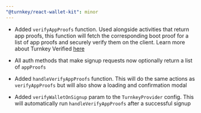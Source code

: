 ```yaml
---
"@turnkey/react-wallet-kit": minor
---
```


- Added `verifyAppProofs` function. Used alongside activities that return app proofs, this function will fetch the corresponding boot proof for a list of app proofs and securely verify them on the client. Learn more about Turnkey Verified [here](https://docs.turnkey.com/security/turnkey-verified)

- All auth methods that make signup requests now optionally return a list of `appProofs`

- Added `handleVerifyAppProofs` function. This will do the same actions as `verifyAppProofs` but will also show a loading and confirmation modal

- Added `verifyWalletOnSignup` param to the `TurnkeyProvider` config. This will automatically run `handleVerifyAppProofs` after a successful signup

